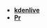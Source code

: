 * [**kdenlive**](/System%20Release/full%20platform%20tools/影音制作/kdenlive/_navbar)  
* [**Pr**](/System%20Release/full%20platform%20tools/影音制作/Pr/_navbar)  
